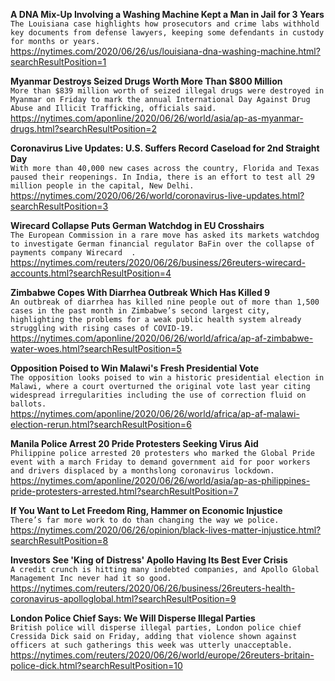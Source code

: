 **A DNA Mix-Up Involving a Washing Machine Kept a Man in Jail for 3 Years**\
`The Louisiana case highlights how prosecutors and crime labs withhold key documents from defense lawyers, keeping some defendants in custody for months or years.`\
https://nytimes.com/2020/06/26/us/louisiana-dna-washing-machine.html?searchResultPosition=1

**Myanmar Destroys Seized Drugs Worth More Than $800 Million**\
`More than $839 million worth of seized illegal drugs were destroyed in Myanmar on Friday to mark the annual International Day Against Drug Abuse and Illicit Trafficking, officials said.`\
https://nytimes.com/aponline/2020/06/26/world/asia/ap-as-myanmar-drugs.html?searchResultPosition=2

**Coronavirus Live Updates: U.S. Suffers Record Caseload for 2nd Straight Day**\
`With more than 40,000 new cases across the country, Florida and Texas paused their reopenings. In India, there is an effort to test all 29 million people in the capital, New Delhi.`\
https://nytimes.com/2020/06/26/world/coronavirus-live-updates.html?searchResultPosition=3

**Wirecard Collapse Puts German Watchdog in EU Crosshairs**\
`The European Commission in a rare move has asked its markets watchdog to investigate German financial regulator BaFin over the collapse of payments company Wirecard  .`\
https://nytimes.com/reuters/2020/06/26/business/26reuters-wirecard-accounts.html?searchResultPosition=4

**Zimbabwe Copes With Diarrhea Outbreak Which Has Killed 9**\
`An outbreak of diarrhea has killed nine people out of more than 1,500 cases in the past month in Zimbabwe’s second largest city, highlighting the problems for a weak public health system already struggling with rising cases of COVID-19.`\
https://nytimes.com/aponline/2020/06/26/world/africa/ap-af-zimbabwe-water-woes.html?searchResultPosition=5

**Opposition Poised to Win Malawi's Fresh Presidential Vote**\
`The opposition looks poised to win a historic presidential election in Malawi, where a court overturned the original vote last year citing widespread irregularities including the use of correction fluid on ballots.`\
https://nytimes.com/aponline/2020/06/26/world/africa/ap-af-malawi-election-rerun.html?searchResultPosition=6

**Manila Police Arrest 20 Pride Protesters Seeking Virus Aid**\
`Philippine police arrested 20 protesters who marked the Global Pride event with a march Friday to demand government aid for poor workers and drivers displaced by a monthslong coronavirus lockdown.`\
https://nytimes.com/aponline/2020/06/26/world/asia/ap-as-philippines-pride-protesters-arrested.html?searchResultPosition=7

**If You Want to Let Freedom Ring, Hammer on Economic Injustice**\
`There’s far more work to do than changing the way we police.`\
https://nytimes.com/2020/06/26/opinion/black-lives-matter-injustice.html?searchResultPosition=8

**Investors See 'King of Distress' Apollo Having Its Best Ever Crisis**\
`A credit crunch is hitting many indebted companies, and Apollo Global Management Inc never had it so good.    `\
https://nytimes.com/reuters/2020/06/26/business/26reuters-health-coronavirus-apolloglobal.html?searchResultPosition=9

**London Police Chief Says: We Will Disperse Illegal Parties**\
`British police will disperse illegal parties, London police chief Cressida Dick said on Friday, adding that violence shown against officers at such gatherings this week was utterly unacceptable.`\
https://nytimes.com/reuters/2020/06/26/world/europe/26reuters-britain-police-dick.html?searchResultPosition=10

